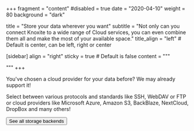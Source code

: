 +++
fragment = "content"
#disabled = true
date = "2020-04-10"
weight = 80
background = "dark"

title = "Store your data wherever you want"
subtitle = "Not only can you connect Knoxite to a wide range of Cloud services, you can even combine them all and make the most of your available space."
title_align = "left" # Default is center, can be left, right or center

[sidebar]
  align = "right"
  sticky = true # Default is false
  content = """
<center>

  <span style="font-size: 64px;">
    <i class="fas fa-desktop fa-fw" style="color:lightgrey;"></i>
  </span>
  <span style="font-size: 64px;">
    <i class="fas fa-network-wired fa-fw" style="color:lightgrey;"></i>
  </span>
  <span style="font-size: 64px;">
    <i class="fab fa-aws fa-fw" style="color:lightgrey;"></i>
  </span>
  <span style="font-size: 64px;">
    <i class="fab fa-dropbox fa-fw" style="color:lightgrey;"></i>
  </span>
  <span style="font-size: 64px;">
    <i class="fab fa-microsoft fa-fw" style="color:lightgrey;"></i>
  </span>
  <span style="font-size: 64px;">
    <i class="fas fa-cloud-upload-alt fa-fw" style="color:lightgrey;"></i>
  </span>

</center>
"""
+++

<p>You've chosen a cloud provider for your data before? We may already support it!</p>
<p>Select between various protocols and standards like SSH, WebDAV or FTP or cloud providers like Microsoft Azure, Amazon S3, BackBlaze, NextCloud, DropBox and many others!</p>

[<button class="btn btn-success mt-4">See all storage backends</button>](/docs/storage-backends)
